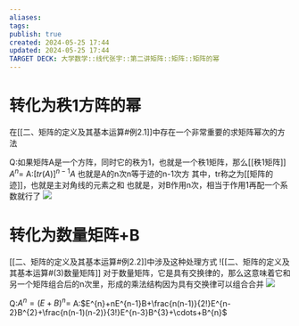 ```yaml
---
aliases: 
tags: 
publish: true
created: 2024-05-25 17:44
updated: 2024-05-25 17:44
TARGET DECK: 大学数学::线代张宇::第二讲矩阵::矩阵::矩阵的幂
---
```

# 转化为秩1方阵的幂
在[[二、矩阵的定义及其基本运算#例2.1]]中存在一个非常重要的求矩阵幂次的方法 

Q:如果矩阵A是一个方阵，同时它的秩为1，也就是一个秩1矩阵，那么[[秩1矩阵]] $A^{n}=$
A:$[tr(A)]^{n-1}A$
也就是A的n次n等于迹的n-1次方
其中，tr称之为[[矩阵的迹]]，也就是主对角线的元素之和
也就是，对B作用n次，相当于作用1再配一个系数就行了
![](https://img.hwenyi.tech/202405251802823.webp)


# 转化为数量矩阵+B 
[[二、矩阵的定义及其基本运算#例2.2]]中涉及这种处理方式
![[二、矩阵的定义及其基本运算#(3)数量矩阵]]
对于数量矩阵，它是具有交换律的，那么这意味着它和另一个矩阵组合后的n次里，形成的乘法结构因为具有交换律可以组合合并 
![](https://img.hwenyi.tech/202405251835782.webp)

Q:$A^{n}=(E+B)^{n}=$
A:$E^{n}+nE^{n-1}B+\frac{n(n-1)}{2!}E^{n-2}B^{2}+\frac{n(n-1)(n-2)}{3!}E^{n-3}B^{3}+\cdots+B^{n}$
